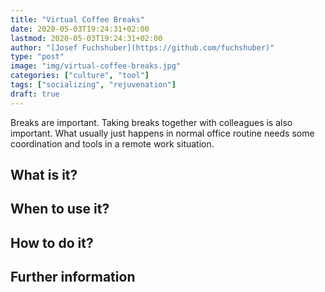 ```yaml
---
title: "Virtual Coffee Breaks"
date: 2020-05-03T19:24:31+02:00
lastmod: 2020-05-03T19:24:31+02:00
author: "[Josef Fuchshuber](https://github.com/fuchshuber)"
type: "post"
image: "img/virtual-coffee-breaks.jpg"
categories: ["culture", "tool"]
tags: ["socializing", "rejuvenation"]
draft: true
---
```


Breaks are important. Taking breaks together with colleagues is also important. What usually just happens in normal office routine needs some coordination and tools in a remote work situation.
<!--more-->

## What is it?

## When to use it?

## How to do it?

## Further information
